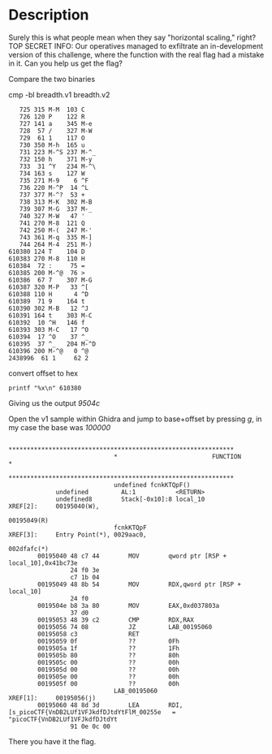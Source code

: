 # Description

Surely this is what people mean when they say "horizontal scaling," right?
TOP SECRET INFO:
Our operatives managed to exfiltrate an in-development version of this challenge, where the function with the real flag had a mistake in it. Can you help us get the flag?

Compare the two binaries 

cmp -bl breadth.v1 breadth.v2

``````
   725 315 M-M  103 C
   726 120 P    122 R
   727 141 a    345 M-e
   728  57 /    327 M-W
   729  61 1    117 O
   730 350 M-h  165 u
   731 223 M-^S 237 M-^_
   732 150 h    371 M-y
   733  31 ^Y   234 M-^\
   734 163 s    127 W
   735 271 M-9    6 ^F
   736 220 M-^P  14 ^L
   737 377 M-^?  53 +
   738 313 M-K  302 M-B
   739 307 M-G  337 M-_
   740 327 M-W   47 '
   741 270 M-8  121 Q
   742 250 M-(  247 M-'
   743 361 M-q  335 M-]
   744 264 M-4  251 M-)
610380 124 T    104 D
610383 270 M-8  110 H
610384  72 :     75 =
610385 200 M-^@  76 >
610386  67 7    307 M-G
610387 320 M-P   33 ^[
610388 110 H      4 ^D
610389  71 9    164 t
610390 302 M-B   12 ^J
610391 164 t    303 M-C
610392  10 ^H   146 f
610393 303 M-C   17 ^O
610394  17 ^O    37 ^_
610395  37 ^_   204 M-^D
610396 200 M-^@   0 ^@
2438996  61 1     62 2
``````

convert offset to hex 

```
printf "%x\n" 610380
```

Giving us the output *9504c*


Open the v1 sample within Ghidra and jump to base+offset by pressing *g*, in my case the base was *100000*

```
                             **************************************************************
                             *                          FUNCTION                          *
                             **************************************************************
                             undefined fcnkKTQpF()
             undefined         AL:1           <RETURN>
             undefined8        Stack[-0x10]:8 local_10                                XREF[2]:     00195040(W), 
                                                                                                   00195049(R)  
                             fcnkKTQpF                                       XREF[3]:     Entry Point(*), 0029aac0, 
                                                                                          002dfafc(*)  
        00195040 48 c7 44        MOV        qword ptr [RSP + local_10],0x41bc73e
                 24 f0 3e 
                 c7 1b 04
        00195049 48 8b 54        MOV        RDX,qword ptr [RSP + local_10]
                 24 f0
        0019504e b8 3a 80        MOV        EAX,0xd037803a
                 37 d0
        00195053 48 39 c2        CMP        RDX,RAX
        00195056 74 08           JZ         LAB_00195060
        00195058 c3              RET
        00195059 0f              ??         0Fh
        0019505a 1f              ??         1Fh
        0019505b 80              ??         80h
        0019505c 00              ??         00h
        0019505d 00              ??         00h
        0019505e 00              ??         00h
        0019505f 00              ??         00h
                             LAB_00195060                                    XREF[1]:     00195056(j)  
        00195060 48 8d 3d        LEA        RDI,[s_picoCTF{VnDB2LUf1VFJkdfDJtdYtFlM_00255e   = "picoCTF{VnDB2LUf1VFJkdfDJtdYt
                 91 0e 0c 00
```

There you have it the flag.
